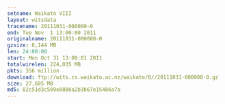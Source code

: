 ```yaml
---
setname: Waikato VIII
layout: witsdata
tracename: 20111031-000000-0
end: Tue Nov  1 13:00:00 2011
originalname: 20111031-000000-0
gzsize: 8,144 MB
len: 24:00:00
start: Mon Oct 31 13:00:01 2011
totalwirelen: 224,035 MB
pkts: 356 million
download: ftp://wits.cs.waikato.ac.nz/waikato/8//20111031-000000-0.gz
size: 27,605 MB
md5: 82c51d3c509e0886a2b3b67e15486a7a
---
```

